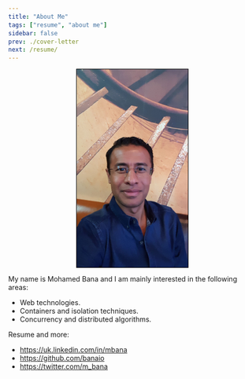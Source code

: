 ```yaml
---
title: "About Me"
tags: ["resume", "about me"]
sidebar: false
prev: ./cover-letter
next: /resume/
---
```


<!-- ![me.jpeg](./me.jpeg) -->

<div class="photo-container">
    <img class="photo" src="./me.jpeg">
</div>

My name is Mohamed Bana and I am mainly interested in the following areas:

* Web technologies.
* Containers and isolation techniques.
* Concurrency and distributed algorithms.

Resume and more:

* <https://uk.linkedin.com/in/mbana>
* <https://github.com/banaio>
* <https://twitter.com/m_bana>

<style scoped>
.photo-container {
    /* border: 1px solid black; */
}
.photo-container > .photo {
    border: 1px solid black;
    display: block;
    margin: 0 auto;

    height: 45%;
    width: 45%;
}
</style>
